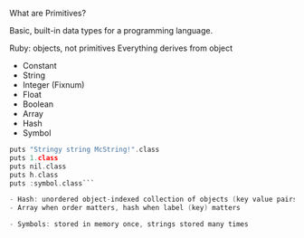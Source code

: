 What are Primitives?

Basic, built-in data types for a programming language.

Ruby: objects, not primitives
Everything derives from object

- Constant
- String
- Integer (Fixnum)
- Float
- Boolean
- Array
- Hash
- Symbol

```h = {"hash?" => "yep, it\'s a hash!", "the answer to everything" => 42, :linux => "fun for coders."}
puts "Stringy string McString!".class
puts 1.class
puts nil.class
puts h.class
puts :symbol.class```

- Hash: unordered object-indexed collection of objects (key value pairs)
- Array when order matters, hash when label (key) matters

- Symbols: stored in memory once, strings stored many times
